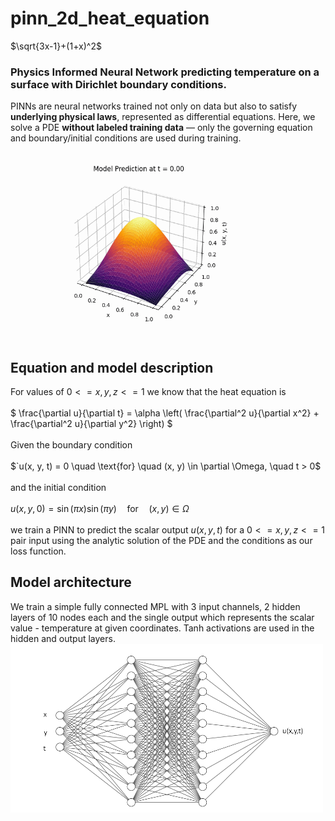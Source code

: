 # pinn_2d_heat_equation
$`\sqrt{3x-1}+(1+x)^2`$
### Physics Informed Neural Network predicting temperature on a surface with Dirichlet boundary conditions.
PINNs are neural networks trained not only on data but also to satisfy **underlying physical laws**, represented as differential equations. Here, we solve a PDE **without labeled training data** — only the governing equation and boundary/initial conditions are used during training.

<img src="resources/model_3d.gif" alt="model" width="400"/>

## Equation and model description
For values of $0 <= x, y, z <= 1$ we know that the heat equation is <br><br>
$` \frac{\partial u}{\partial t} = \alpha \left( \frac{\partial^2 u}{\partial x^2} + \frac{\partial^2 u}{\partial y^2} \right) `$
<br><br>
Given the boundary condition <br><br>
$`u(x, y, t) = 0 \quad \text{for} \quad (x, y) \in \partial \Omega, \quad t > 0$<br><br>
and the initial condition<br><br>
$u(x, y, 0) = \sin(\pi x) \sin(\pi y) \quad \text{for} \quad (x, y) \in \Omega$<br><br>
we train a PINN to predict the scalar output $u(x, y, t)$ for a $0 <= x ,y ,z <= 1$ pair input using the analytic solution of the PDE and the conditions as our loss function.
## Model architecture
We train a simple fully connected MPL with 3 input channels, 2 hidden layers of 10 nodes each and the single output which represents the scalar value - temperature at given coordinates. Tanh activations are used in the hidden and output layers. 
<br>
<img src="resources/pinn_arch.png" alt="pinn" width="500"/>

